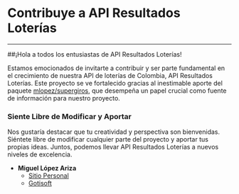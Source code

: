 # Contribuye a API Resultados Loterías

---

##¡Hola a todos los entusiastas de API Resultados Loterías!


Estamos emocionados de invitarte a contribuir y ser parte fundamental en el crecimiento de nuestra API de loterías de Colombia, API Resultados Loterías. Este proyecto se ve fortalecido gracias al inestimable aporte del paquete [mlopez/supergiros](https://packagist.org/packages/mlopez/supergiros), que desempeña un papel crucial como fuente de información para nuestro proyecto.

### Siente Libre de Modificar y Aportar

Nos gustaría destacar que tu creatividad y perspectiva son bienvenidas. Siéntete libre de modificar cualquier parte del proyecto y aportar tus propias ideas. Juntos, podemos llevar API Resultados Loterías a nuevos niveles de excelencia.

- **Miguel López Ariza**
    - [Sitio Personal](https://miguellopezariza.com/)
    - [Gotisoft](https://gotisoft.com/)
